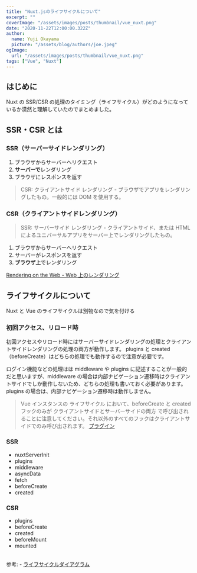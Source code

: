 ```yaml
---
title: "Nuxt.jsのライフサイクルについて"
excerpt: ""
coverImage: "/assets/images/posts/thumbnail/vue_nuxt.png"
date: "2020-11-22T12:00:00.322Z"
author:
  name: Yuji Okayama
  picture: "/assets/blog/authors/joe.jpeg"
ogImage:
  url: "/assets/images/posts/thumbnail/vue_nuxt.png"
tags: ["Vue", "Nuxt"]
---
```


## はじめに

Nuxt の SSR/CSR の処理のタイミング（ライフサイクル）がどのようになっているか漠然と理解していたのでまとめました。

## SSR・CSR とは

### SSR（サーバーサイドレンダリング）

1. ブラウザからサーバーへリクエスト
2. **サーバーで**レンダリング
3. ブラウザにレスポンスを返す

> CSR: クライアントサイド レンダリング - ブラウザでアプリをレンダリングしたもの。一般的には DOM を使用する。

### CSR（クライアントサイドレンダリング）

> SSR: サーバーサイド レンダリング - クライアントサイド、または HTML によるユニバーサルアプリをサーバー上でレンダリングしたもの。

1. ブラウザからサーバーへリクエスト
2. サーバーがレスポンスを返す
3. **ブラウザ上**でレンダリング

<a href="https://developers.google.com/web/updates/2019/02/rendering-on-the-web?hl=ja" target="_blank">Rendering on the Web - Web 上のレンダリング
</a>

## ライフサイクルについて

Nuxt と Vue のライフサイクルは別物なので気を付ける

### 初回アクセス、リロード時

初回アクセスやリロード時にはサーバーサイドレンダリングの処理とクライアントサイドレンダリングの処理の両方が動作します。
plugins と created（beforeCreate）はどちらの処理でも動作するので注意が必要です。

ログイン機能などの処理はは middleware や plugins に記述することが一般的だと思いますが、middleware の場合は内部ナビゲーション遷移時はクライアントサイドでしか動作しないため、どちらの処理も書いておく必要があります。
plugins の場合は、内部ナビゲーション遷移時は動作しません。

> Vue インスタンスの ライフサイクル において、beforeCreate と created フックのみが クライアントサイドとサーバーサイドの両方 で呼び出されることに注意してください。それ以外のすべてのフックはクライアントサイドでのみ呼び出されます。
> <a href="https://ja.nuxtjs.org/guide/plugins/" target="_blank">プラグイン</a>

### SSR

<ul>
  <li>nuxtServerInit</li>
  <li>plugins</li>
  <li>middleware</li>
  <li>asyncData</li>
  <li>fetch</li>
  <li>beforeCreate</li>
  <li>created</li>
</ul>

### CSR

<ul>
  <li>plugins</li>
  <li>beforeCreate</li>
  <li>created</li>
  <li>beforeMount</li>
  <li>mounted</li>
</ul>

<br>
参考:
- <a href="https://jp.vuejs.org/v2/guide/instance.html#%E3%82%A4%E3%83%B3%E3%82%B9%E3%82%BF%E3%83%B3%E3%82%B9%E3%83%A9%E3%82%A4%E3%83%95%E3%82%B5%E3%82%A4%E3%82%AF%E3%83%AB%E3%83%95%E3%83%83%E3%82%AF" target="_blank">ライフサイクルダイアグラム
  </a>
